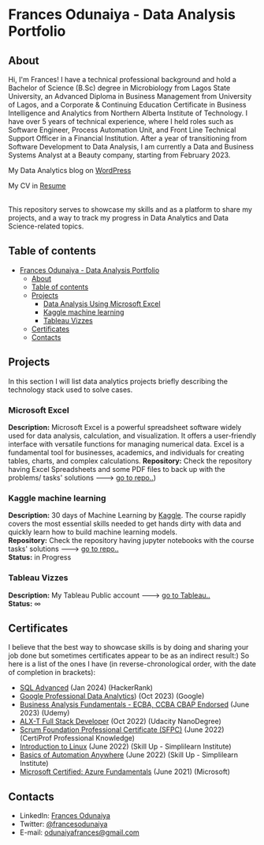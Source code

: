 # Frances Odunaiya - Data Analysis Portfolio

## About

Hi, I'm Frances! I have a technical professional background and hold a Bachelor of Science (B.Sc) degree in Microbiology from Lagos State University, an Advanced Diploma in Business Management from University of Lagos, and a Corporate & Continuing Education Certificate in Business Intelligence and Analytics from Northern Alberta Institute of Technology. I have over 5 years of technical experience, where I held roles such as Software Engineer, Process Automation Unit, and Front Line Technical Support Officer in a Financial Institution. After a year of transitioning from Software Development to Data Analysis, I am currently a Data and Business Systems Analyst at a Beauty company, starting from February 2023.

My Data Analytics blog on [WordPress](https://odunaiyafrances.wordpress.com/2023/12/19/growth-unlocked/)

My CV in [Resume](https://frances-odunaiya.github.io/Online_Resume/)

<br>
This repository serves to showcase my skills and as a platform to share my projects, and a way to track my progress in Data Analytics and Data Science-related topics.  
<br>

## Table of contents

- [Frances Odunaiya - Data Analysis Portfolio](#frances-odunaiya---data-analysis-portfolio)
  - [About](#about)
  - [Table of contents](#table-of-contents)
  - [Projects](#projects)
    - [Data Analysis Using Microsoft Excel](#data-analysis-using-microsoft-excel)
    - [Kaggle machine learning](#kaggle-machine-learning)
    - [Tableau Vizzes](#tableau-vizzes)
  - [Certificates](#certificates)
  - [Contacts](#contacts)

## Projects

In this section I will list data analytics projects briefly describing the technology stack used to solve cases.

### Microsoft Excel

**Description:** Microsoft Excel is a powerful spreadsheet software widely used for data analysis, calculation, and visualization. It offers a user-friendly interface with versatile functions for managing numerical data. Excel is a fundamental tool for businesses, academics, and individuals for creating tables, charts, and complex calculations.
**Repository:** Check the repository having Excel Spreadsheets and some PDF files to back up with the problems/ tasks' solutions ---> [go to repo..](https://github.com/Frances-Odunaiya/Data-Analyst-Portfolio.git)) 

### Kaggle machine learning

**Description:** 30 days of Machine Learning by [Kaggle](https://www.kaggle.com/learn/intro-to-machine-learning). The course rapidly covers the most essential skills needed to get hands dirty with data and quickly learn how to build machine learning models.  
**Repository:** Check the repository having jupyter notebooks with the course tasks' solutions ---> [go to repo..](https://github.com/frances-odunaiya/Data-Analyst-Portfolio.git)  
**Status:** in Progress

### Tableau Vizzes

**Description:** My Tableau Public account ---> [go to Tableau..](https://public.tableau.com/app/profile/frances.odunaiya/)  
**Status:** ∞

## Certificates

I believe that the best way to showcase skills is by doing and sharing your job done but sometimes certificates appear to be as an indirect result:) So here is a list of the ones I have (in reverse-chronological order, with the date of completion in brackets):

- [SQL Advanced](https://www.hackerrank.com/certificates/a1b6a80f2c40) (Jan 2024) (HackerRank)
- [Google Professional Data Analytics](https://coursera.org/verify/professional-cert/L7M5PHZLC5V8)) (Oct 2023) (Google)
- [Business Analysis Fundamentals - ECBA, CCBA CBAP Endorsed](https://learn.microsoft.com/en-us/credentials/certifications/azure-fundamentals/) (June 2023) (Udemy)
- [ALX-T Full Stack Developer](confirm.udacity.com/S5KCDGDC) (Oct 2022) (Udacity NanoDegree)
- [Scrum Foundation Professional Certificate (SFPC)](https://certiprof.com/collections/devops-certifications) (June 2022) (CertiProf Professional Knowledge)
- [Introduction to Linux](https://www.simplilearn.com/search?tag=Basic+Introduction+to+Linux+Course) (June 2022) (Skill Up - Simplilearn Institute)
- [Basics of Automation Anywhere](https://www.simplilearn.com/search?tag=Basic+of+Automation+Anywhere) (June 2022) (Skill Up - Simplilearn Institute)
- [Microsoft Certified: Azure Fundamentals](https://learn.microsoft.com/en-us/credentials/certifications/azure-fundamentals/) (June 2021) (Microsoft)

## Contacts

- LinkedIn: [Frances Odunaiya](www.linkedin.com/in/frances-odunaiya)
- Twitter: [@francesodunaiya](https://twitter.com/francesodunaiya)
- E-mail: odunaiyafrances@gmail.com
